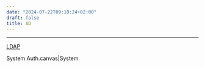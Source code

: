 ```yaml
---
date: "2024-07-22T09:10:24+02:00"
draft: false
title: AD
---
```


------------------------------------------------------------------------

[LDAP](/Notes/posts/LDAP)

System Auth.canvas\|System
